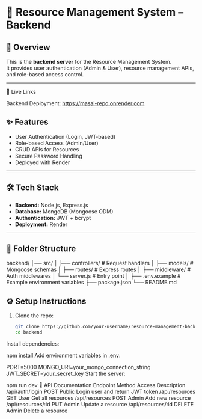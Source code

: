 # 🚀 Resource Management System – Backend

## 📖 Overview
This is the **backend server** for the Resource Management System.  
It provides user authentication (Admin & User), resource management APIs, and role-based access control.

---

🔗 Live Links

Backend Deployment: https://masai-repo.onrender.com

## ✨ Features
- User Authentication (Login, JWT-based)
- Role-based Access (Admin/User)
- CRUD APIs for Resources
- Secure Password Handling
- Deployed with Render

---

## 🛠 Tech Stack
- **Backend:** Node.js, Express.js
- **Database:** MongoDB (Mongoose ODM)
- **Authentication:** JWT + bcrypt
- **Deployment:** Render

---

## 📂 Folder Structure
backend/
│── src/
│ ├── controllers/ # Request handlers
│ ├── models/ # Mongoose schemas
│ ├── routes/ # Express routes
│ ├── middleware/ # Auth middlewares
│ └── server.js # Entry point
│
├── .env.example # Example environment variables
├── package.json
└── README.md


## ⚙️ Setup Instructions
1. Clone the repo:
   ```bash
   git clone https://github.com/your-username/resource-management-backend.git
   cd backend
Install dependencies:

npm install
Add environment variables in .env:

PORT=5000
MONGO_URI=your_mongo_connection_string
JWT_SECRET=your_secret_key
Start the server:

npm run dev
📌 API Documentation
Endpoint	Method	Access	Description
/api/auth/login	POST	Public	Login user and return JWT token
/api/resources	GET	User	Get all resources
/api/resources	POST	Admin	Add new resource
/api/resources/:id	PUT	Admin	Update a resource
/api/resources/:id	DELETE	Admin	Delete a resource